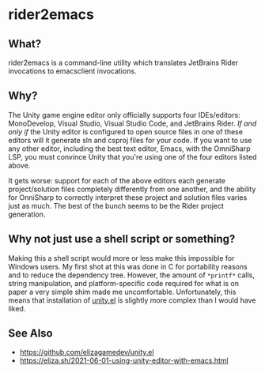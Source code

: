# rider2emacs

## What?

rider2emacs is a command-line utility which translates JetBrains Rider invocations
to emacsclient invocations.

## Why?

The Unity game engine editor only officially supports four IDEs/editors:
MonoDevelop, Visual Studio, Visual Studio Code, and JetBrains Rider. *If and
only if* the Unity editor is configured to open source files in one of these
editors will it generate sln and csproj files for your code. If you want to use
any other editor, including the best text editor, Emacs, with the OmniSharp LSP,
you must convince Unity that you're using one of the four editors listed above.

It gets worse: support for each of the above editors each generate
project/solution files completely differently from one another, and the ability
for OnniSharp to correctly interpret these project and solution files varies
just as much. The best of the bunch seems to be the Rider project generation.

## Why not just use a shell script or something?

Making this a shell script would more or less make this impossible for Windows
users. My first shot at this was done in C for portability reasons and to reduce
the dependency tree. However, the amount of `*printf*` calls, string
manipulation, and platform-specific code required for what is on paper a very
simple shim made me uncomfortable. Unfortunately, this means that installation
of [unity.el](https://github.com/elizagamedev/unity.el) is slightly more complex
than I would have liked.

## See Also

- <https://github.com/elizagamedev/unity.el>
- <https://eliza.sh/2021-06-01-using-unity-editor-with-emacs.html>
